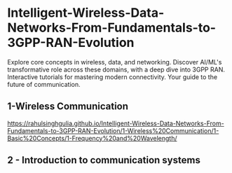 # Intelligent-Wireless-Data-Networks-From-Fundamentals-to-3GPP-RAN-Evolution
Explore core concepts in wireless, data, and networking. Discover AI/ML's transformative role across these domains, with a deep dive into 3GPP RAN. Interactive tutorials for mastering modern connectivity. Your guide to the future of communication.

## 1-Wireless Communication
https://rahulsinghgulia.github.io/Intelligent-Wireless-Data-Networks-From-Fundamentals-to-3GPP-RAN-Evolution/1-Wireless%20Communication/1-Basic%20Concepts/1-Frequency%20and%20Wavelength/


## 2 - Introduction to communication systems


